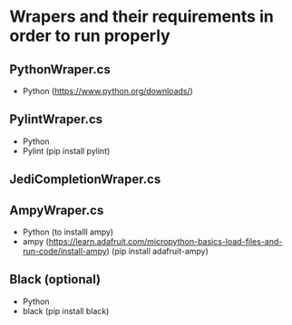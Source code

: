 ﻿# Wrapers and their requirements in order to run properly

## PythonWraper.cs
- Python (https://www.python.org/downloads/)

## PylintWraper.cs
- Python
- Pylint (pip install pylint)

## JediCompletionWraper.cs


## AmpyWraper.cs
- Python (to installl ampy)
- ampy (https://learn.adafruit.com/micropython-basics-load-files-and-run-code/install-ampy) (pip install adafruit-ampy)


## Black (optional)
- Python
- black (pip install black)